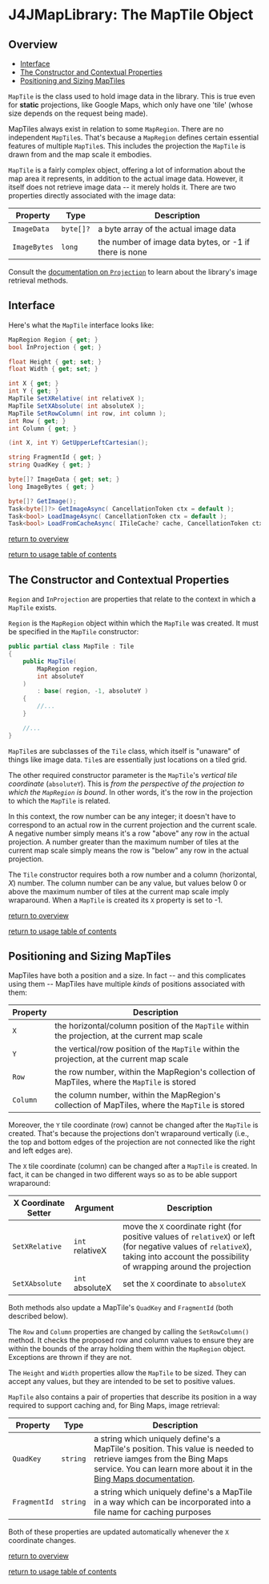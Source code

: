# J4JMapLibrary: The MapTile Object

## Overview

- [Interface](#interface)
- [The Constructor and Contextual Properties](#the-constructor-and-contextual-properties)
- [Positioning and Sizing MapTiles](#positioning-and-sizing-maptiles)

`MapTile` is the class used to hold image data in the library. This is true even for **static** projections, like Google Maps, which only have one 'tile' (whose size depends on the request being made).

MapTiles always exist in relation to some `MapRegion`. There are no independent `MapTile`s. That's because a `MapRegion` defines certain essential features of multiple `MapTile`s. This includes the projection the `MapTile` is drawn from and the map scale it embodies.

`MapTile` is a fairly complex object, offering a lot of information about the map area it represents, in addition to the actual image data. However, it itself does not retrieve image data -- it merely holds it. There are two properties directly associated with the image data:

|Property|Type|Description|
|--------|----|-----------|
|`ImageData`|`byte[]?`|a byte array of the actual image data|
|`ImageBytes`|`long`|the number of image data bytes, or -1 if there is none|

Consult the [documentation on `Projection`](projection.md) to learn about the library's image retrieval methods.

## Interface

Here's what the `MapTile` interface looks like:

```csharp
MapRegion Region { get; }
bool InProjection { get; }

float Height { get; set; }
float Width { get; set; }

int X { get; }
int Y { get; }
MapTile SetXRelative( int relativeX );
MapTile SetXAbsolute( int absoluteX );
MapTile SetRowColumn( int row, int column );
int Row { get; }
int Column { get; }

(int X, int Y) GetUpperLeftCartesian();

string FragmentId { get; }
string QuadKey { get; }

byte[]? ImageData { get; set; }
long ImageBytes { get; }

byte[]? GetImage();
Task<byte[]?> GetImageAsync( CancellationToken ctx = default );
Task<bool> LoadImageAsync( CancellationToken ctx = default );
Task<bool> LoadFromCacheAsync( ITileCache? cache, CancellationToken ctx = default );
```

[return to overview](#overview)

[return to usage table of contents](usage.md)

## The Constructor and Contextual Properties

`Region` and `InProjection` are properties that relate to the context in which a `MapTile` exists.

`Region` is the `MapRegion` object within which the `MapTile` was created. It must be specified in the `MapTile` constructor:

```csharp
public partial class MapTile : Tile
{
    public MapTile(
        MapRegion region,
        int absoluteY
    )
        : base( region, -1, absoluteY )
    {
        //...
    }

    //...
}
```

`MapTile`s are subclasses of the `Tile` class, which itself is "unaware" of things like image data. `Tile`s are essentially just locations on a tiled grid.

The other required constructor parameter is the `MapTile`'s *vertical tile coordinate* (`absoluteY`). This is *from the perspective of the projection to which the `MapRegion` is bound*. In other words, it's the row in the projection to which the `MapTile` is related.

In this context, the row number can be any integer; it doesn't have to correspond to an actual row in the current projection and the current scale. A negative number simply means it's a row "above" any row in the actual projection. A number greater than the maximum number of tiles at the current map scale simply means the row is "below" any row in the actual projection.

The `Tile` constructor requires both a row number and a column (horizontal, *X*) number. The column number can be any value, but values below 0 or above the maximum number of tiles at the current map scale imply wraparound. When a `MapTile` is created its `X` property is set to -1.

[return to overview](#overview)

[return to usage table of contents](usage.md)

## Positioning and Sizing MapTiles

MapTiles have both a position and a size. In fact -- and this complicates using them -- MapTiles have multiple *kinds* of positions associated with them:

|Property|Description|
|--------|-----------|
|`X`|the horizontal/column position of the `MapTile` within the projection, at the current map scale|
|`Y`|the vertical/row position of the `MapTile` within the projection, at the current map scale|
|`Row`|the row number, within the MapRegion's collection of MapTiles, where the `MapTile` is stored|
|`Column`|the column number, within the MapRegion's collection of MapTiles, where the `MapTile` is stored|

Moreover, the `Y` tile coordinate (row) cannot be changed after the `MapTile` is created. That's because the projections don't wraparound vertically (i.e., the top and bottom edges of the projection are not connected like the right and left edges are).

The `X` tile coordinate (column) can be changed after a `MapTile` is created. In fact, it can be changed in two different ways so as to be able support wraparound:

|X Coordinate Setter|Argument|Description|
|-------------------|--------|-----------|
|`SetXRelative`|`int` relativeX|move the `X` coordinate right (for positive values of `relativeX`) or left (for negative values of `relativeX`), taking into account the possibility of wrapping around the projection|
|`SetXAbsolute`|`int` absoluteX|set the `X` coordinate to `absoluteX`|

Both methods also update a MapTile's `QuadKey` and `FragmentId` (both described below).

The `Row` and `Column` properties are changed by calling the `SetRowColumn()` method. It checks the proposed row and column values to ensure they are within the bounds of the array holding them within the `MapRegion` object. Exceptions are thrown if they are not.

The `Height` and `Width` properties allow the `MapTile` to be sized. They can accept any values, but they are intended to be set to positive values.

`MapTile` also contains a pair of properties that describe its position in a way required to support caching and, for Bing Maps, image retrieval:

|Property|Type|Description|
|--------|----|-----------|
|`QuadKey`|`string`|a string which uniquely define's a MapTile's position. This value is needed to retrieve iamges from the Bing Maps service. You can learn more about it in the [Bing Maps documentation](https://learn.microsoft.com/en-us/bingmaps/articles/bing-maps-tile-system).|
|`FragmentId`|`string`|a string which uniquely define's a MapTile in a way which can be incorporated into a file name for caching purposes|

Both of these properties are updated automatically whenever the `X` coordinate changes.

[return to overview](#overview)

[return to usage table of contents](usage.md)
